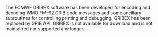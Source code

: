 The ECMWF GRIBEX software has been developed for encoding and decoding
WMO FM–92 GRIB code messages and some ancillary subroutines for
controlling printing and debugging. GRIBEX has been replaced by GRIB
API. GRIBEX is not available for download and is not maintained nor
supported any longer.

